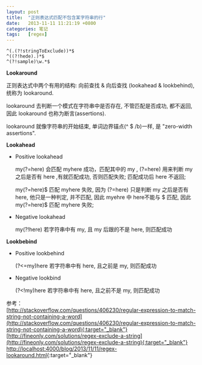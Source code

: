 ```yaml
---
layout: post
title:  "正则表达式匹配不包含某字符串的行"
date:   2013-11-11 11:21:19 +0800
categories: 笔记
tags:   [regex]
---
```

    ^(.(?!stringToExclude))*$
    ^((?!hede).)*$
    ^(?!sample)\w.*$


**Lookaround**

正则表达式中两个有用的结构: 向前查找 & 向后查找 (lookahead & lookbehind), 统称为 lookaround.

lookaround 去判断一个模式在字符串中是否存在, 不管匹配是否成功, 都不返回, 因此 lookaround 也称为断言(assertions).

lookaround 就像字符串的开始结束, 单词边界锚点(^ $ /b)一样, 是 "zero-width assertions".


**Lookahead**

- Positive lookahead
    
    my(?=here) 会匹配 myhere 成功，匹配其中的 my , (?=here) 用来判断 my 之后是否有 here ,有就匹配成功, 否则匹配失败; 匹配成功后 here 不返回;
    
    my(?=here)$ 匹配 myhere 失败, 因为 (?=here) 只是判断 my 之后是否有 here, 他只是一种判定, 并不匹配, 因此 myehre 中 here不能与 $ 匹配, 因此 my(?=here)$ 匹配 myhere 失败;

- Negative lookahead

    my(?!here) 若字符串中有 my, 且 my 后跟的不是 here, 则匹配成功

**Lookbebind**

- Positive lookbehind

    (?<=my)here 若字符串中有 here, 且之前是 my, 则匹配成功

- Negative lookbind

    (?<\!my)here 若字符串中有 here, 且之前不是 my, 则匹配成功


参考：      
[http://stackoverflow.com/questions/406230/regular-expression-to-match-string-not-containing-a-word](http://stackoverflow.com/questions/406230/regular-expression-to-match-string-not-containing-a-word){:target="_blank"}          
[http://fineonly.com/solutions/regex-exclude-a-string](http://fineonly.com/solutions/regex-exclude-a-string){:target="_blank"}          
[http://localhost:4000/blog/2013/11/11/regex-lookaround.html](http://localhost:4000/blog/2013/11/11/regex-lookaround.html){:target="_blank"}